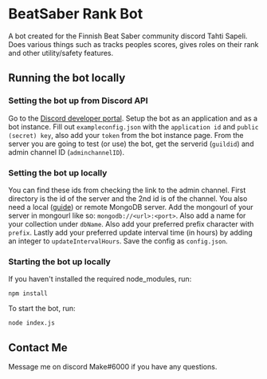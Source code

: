 # BeatSaber Rank Bot
A bot created for the Finnish Beat Saber community discord Tahti Sapeli.
Does various things such as tracks peoples scores, gives roles on their rank and other utility/safety features.

## Running the bot locally
### Setting the bot up from Discord API
Go to the [Discord developer portal](https://discord.com/developers/). Setup the bot as an application and as a bot instance. Fill out `exampleconfig.json` with the `application id` and `public (secret) key`, also add your `token` from the bot instance page. From the server you are going to test (or use) the bot, get the serverid (`guildid`) and admin channel ID (`adminchannelID`). 
### Setting the bot up locally
You can find these ids from checking the link to the admin channel. First directory is the id of the server and the 2nd id is of the channel. You also need a local ([guide](https://docs.mongodb.com/manual/tutorial/install-mongodb-on-windows/)) or remote MongoDB server. Add the mongourl of your server in mongourl like so: `mongodb://<url>:<port>`. Also add a name for your collection under `dbName`. Also add your preferred prefix character with `prefix`. Lastly add your preferred update interval time (in hours) by adding an integer to `updateIntervalHours`. Save the config as `config.json`.
### Starting the bot up locally
If you haven't installed the required node_modules, run:
```
npm install
```
To start the bot, run:
```
node index.js
```

## Contact Me
Message me on discord Make#6000 if you have any questions.
